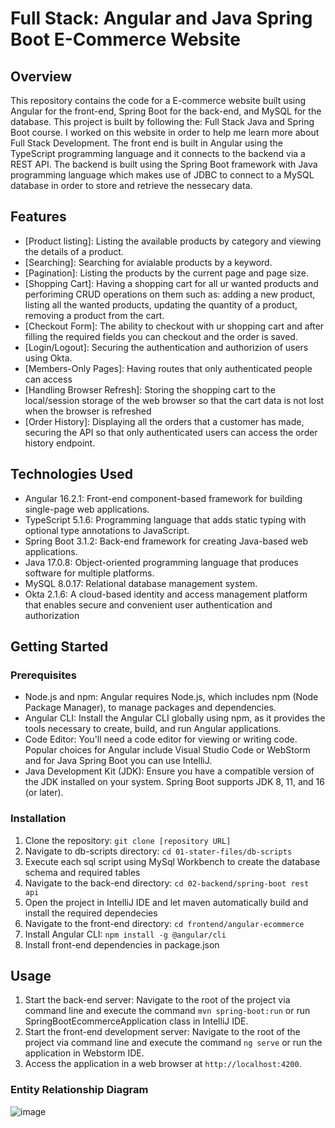 # Full Stack: Angular and Java Spring Boot E-Commerce Website

## Overview

This repository contains the code for a E-commerce website built using Angular for the front-end, Spring Boot for the back-end, and MySQL for the database. This project is built by following the: Full Stack Java and Spring Boot course. I worked on this website in order to help me learn more about Full Stack Development. The front end is built in Angular using the TypeScript programming language and it connects to the backend via a REST API. The backend is built using the Spring Boot framework with Java programming language which makes use of JDBC to connect to a MySQL database in order to store and retrieve the nessecary data.

## Features

- [Product listing]: Listing the available products by category and viewing the details of a product.
- [Searching]: Searching for avialable products by a keyword.
- [Pagination]: Listing the products by the current page and page size.
- [Shopping Cart]: Having a shopping cart for all ur wanted products and perforiming CRUD operations on them such as: adding a new product, listing all the wanted products, updating the quantity of a product, removing a product from the cart.
- [Checkout Form]: The ability to checkout with ur shopping cart and after filling the required fields you can checkout and the order is saved.
- [Login/Logout]: Securing the authentication and authorizion of users using Okta.
- [Members-Only Pages]: Having routes that only authenticated people can access
- [Handling Browser Refresh]: Storing the shopping cart to the local/session storage of the web browser so that the cart data is not lost when the browser is refreshed
- [Order History]: Displaying all the orders that a customer has made, securing the API so that only authenticated users can access the order history endpoint.

## Technologies Used

- Angular 16.2.1: Front-end component-based framework for building single-page web applications.
- TypeScript 5.1.6: Programming language that adds static typing with optional type annotations to JavaScript.
- Spring Boot 3.1.2: Back-end framework for creating Java-based web applications.
- Java 17.0.8: Object-oriented programming language that produces software for multiple platforms.
- MySQL 8.0.17: Relational database management system.
- Okta 2.1.6: A cloud-based identity and access management platform that enables secure and convenient user authentication and authorization

## Getting Started

### Prerequisites

- Node.js and npm: Angular requires Node.js, which includes npm (Node Package Manager), to manage packages and dependencies.
- Angular CLI: Install the Angular CLI globally using npm, as it provides the tools necessary to create, build, and run Angular applications.
- Code Editor: You'll need a code editor for viewing or writing code. Popular choices for Angular include Visual Studio Code or WebStorm and for Java Spring Boot you can use IntelliJ.
- Java Development Kit (JDK): Ensure you have a compatible version of the JDK installed on your system. Spring Boot supports JDK 8, 11, and 16 (or later).

### Installation

1. Clone the repository: `git clone [repository URL]`
2. Navigate to db-scripts directory: `cd 01-stater-files/db-scripts`
3. Execute each sql script using MySql Workbench to create the database schema and required tables
4. Navigate to the back-end directory: `cd 02-backend/spring-boot rest api`
5. Open the project in IntelliJ IDE and let maven automatically build and install the required dependecies
6. Navigate to the front-end directory: `cd frontend/angular-ecommerce`
7. Install Angular CLI: `npm install -g @angular/cli`
8. Install front-end dependencies in package.json

## Usage

1. Start the back-end server: Navigate to the root of the project via command line and execute the command `mvn spring-boot:run` or run SpringBootEcommerceApplication class in IntelliJ IDE.
2. Start the front-end development server: Navigate to the root of the project via command line and execute the command `ng serve` or run the application in Webstorm IDE.
3. Access the application in a web browser at `http://localhost:4200`.

### Entity Relationship Diagram

![image](https://github.com/NesiCodes/Fullstack-Ecommerce-Web/assets/89842810/ec8a329f-8359-45e4-ae57-3f0cb89a5f61)
